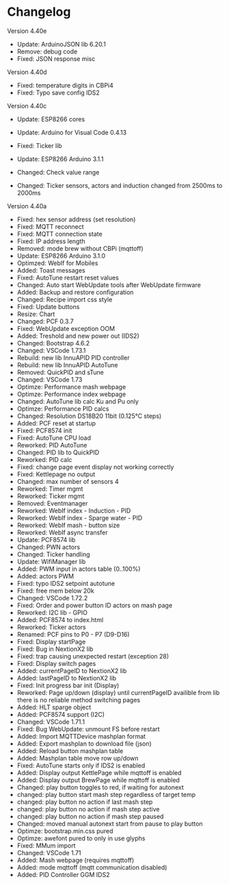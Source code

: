 # Changelog

Version 4.40e

- Update:   ArduinoJSON lib 6.20.1
- Remove:   debug code
- Fixed:    JSON response misc

Version 4.40d

- Fixed:    temperature digits in CBPi4
- Fixed:    Typo save config IDS2

Version 4.40c

- Update:   ESP8266 cores
- Update:   Arduino for Visual Code 0.4.13
- Fixed:    Ticker lib

- Update:   ESP8266 Arduino 3.1.1
- Changed:  Check value range
- Changed:  Ticker sensors, actors and induction changed from 2500ms to 2000ms

Version 4.40a

- Fixed:    hex sensor address (set resolution)
- Fixed:    MQTT reconnect
- Fixed:    MQTT connection state
- Fixed:    IP address length
- Removed:  mode brew without CBPi (mqttoff)
- Update:   ESP8266 Arduino 3.1.0
- Optimzed: WebIf for Mobiles
- Added:    Toast messages
- Fixed:    AutoTune restart reset values
- Changed:  Auto start WebUpdate tools after WebUpdate firmware
- Added:    Backup and restore configuration
- Changed:  Recipe import css style
- Fixed:    Update buttons
- Resize:   Chart
- Changed:  PCF 0.3.7
- Fixed:    WebUpdate exception OOM
- Added:    Treshold and new power out (IDS2)
- Changed:  Bootstrap 4.6.2
- Changed:  VSCode 1.73.1
- Rebuild:  new lib InnuAPID PID controller
- Rebuild:  new lib InnuAPID AutoTune
- Removed:  QuickPID and sTune
- Changed:  VSCode 1.73
- Optimze:  Performance mash webpage
- Optimze:  Performance index webpage
- Changed:  AutoTune lib calc Ku and Pu only
- Optimze:  Performance PID calcs
- Changed:  Resolution DS18B20 11bit (0.125°C steps)
- Added:    PCF reset at startup
- Fixed:    PCF8574 init
- Fixed:    AutoTune CPU load
- Reworked: PID AutoTune
- Changed:  PID lib to QuickPID
- Reworked: PID calc
- Fixed:    change page event display not working correctly
- Fixed:    Kettlepage no output
- Changed:  max number of sensors 4
- Reworked: Timer mgmt
- Reworked: Ticker mgmt
- Removed:  Eventmanager
- Reworked: WebIf index - Induction - PID
- Reworked: WebIf index - Sparge water - PID
- Reworked: WebIf mash - button size
- Reworked: WebIf async transfer
- Update:   PCF8574 lib
- Changed:  PWN actors
- Changed:  Ticker handling
- Update:   WifiManager lib
- Added:    PWM input in actors table (0..100%)
- Added:    actors PWM
- Fixed:    typo IDS2 setpoint autotune
- Fixed:    free mem below 20k
- Changed:  VSCode 1.72.2
- Fixed:    Order and power button ID actors on mash page
- Reworked: I2C lib - GPIO
- Added:    PCF8574 to index.html
- Reworked: Ticker actors
- Renamed:  PCF pins to P0 - P7 (D9-D16)
- Fixed:    Display startPage
- Fixed:    Bug in NextionX2 lib
- Fixed:    trap causing unexpected restart (exception 28)
- Fixed:    Display switch pages
- Added:    currentPageID to NextionX2 lib
- Added:    lastPageID to NextionX2 lib
- Fixed:    Init progress bar init (Display)
- Reworked: Page up/down (display)
            until currentPageID availible from lib there is no reliable method switching pages
- Added:    HLT sparge object
- Added:    PCF8574 support (I2C)
- Changed:  VSCode 1.71.1
- Fixed:    Bug WebUpdate: unmount FS before restart
- Added:    Import MQTTDevice mashplan format
- Added:    Export mashplan to download file (json)
- Added:    Reload button mashplan table
- Added:    Mashplan table move row up/down
- Fixed:    AutoTune starts only if IDS2 is enabled
- Added:    Display output KettlePage while mqttoff is enabled
- Added:    Display output BrewPage while mqttoff is enabled
- Changed:  play button toggles to red, if waiting for autonext
- changed:  play button start mash step regardless of target temp
- changed:  play button no action if last mash step
- changed:  play button no action if mash step active
- changed:  play button no action if mash step paused
- Changed:  moved manual autonext start from pause to play button
- Optimze:  bootstrap.min.css pured
- Optimze:  awefont pured to only in use glyphs
- Fixed:    MMum import
- Changed:  VSCode 1.71
- Added:    Mash webpage (requires mqttoff)
- Added:    mode mqttoff (mqtt communication disabled)
- Added:    PID Controller GGM IDS2
